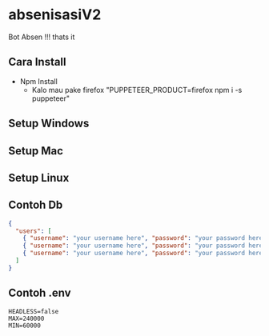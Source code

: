 # absenisasiV2

Bot Absen !!! thats it

## Cara Install

- Npm Install
  - Kalo mau pake firefox "PUPPETEER_PRODUCT=firefox npm i -s puppeteer"

## Setup Windows

## Setup Mac

## Setup Linux

## Contoh Db

```json
{
  "users": [
    { "username": "your username here", "password": "your password here" },
    { "username": "your username here", "password": "your password here" },
    { "username": "your username here", "password": "your password here" }
  ]
}
```

## Contoh .env

```
HEADLESS=false
MAX=240000
MIN=60000
```
